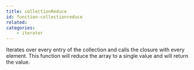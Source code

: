 ```yaml
---
title: collectionReduce
id: function-collectionreduce
related:
categories:
    - iterator
---
```


Iterates over every entry of the collection and calls the closure with every element. 
		This function will reduce the array to a single value and will return the value.